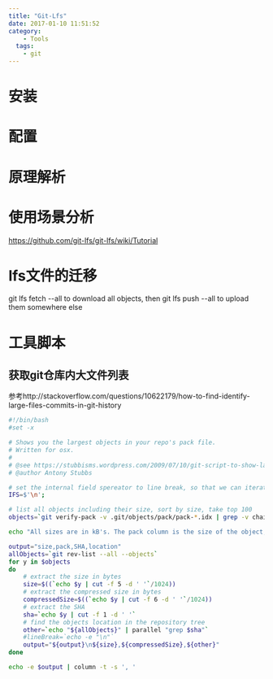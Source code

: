 ```yaml
---
title: "Git-Lfs"
date: 2017-01-10 11:51:52
category:
    - Tools
  tags: 
    - git
---
```


# 安装

# 配置

# 原理解析

# 使用场景分析

https://github.com/git-lfs/git-lfs/wiki/Tutorial

# lfs文件的迁移

git lfs fetch --all <remote> to download all objects, then git lfs push --all <remote> to upload them somewhere else

# 工具脚本

## 获取git仓库内大文件列表

参考http://stackoverflow.com/questions/10622179/how-to-find-identify-large-files-commits-in-git-history

``` bash
#!/bin/bash
#set -x 

# Shows you the largest objects in your repo's pack file.
# Written for osx.
#
# @see https://stubbisms.wordpress.com/2009/07/10/git-script-to-show-largest-pack-objects-and-trim-your-waist-line/
# @author Antony Stubbs

# set the internal field spereator to line break, so that we can iterate easily over the verify-pack output
IFS=$'\n';

# list all objects including their size, sort by size, take top 100
objects=`git verify-pack -v .git/objects/pack/pack-*.idx | grep -v chain | sort -k3nr | head -n 100`

echo "All sizes are in kB's. The pack column is the size of the object, compressed, inside the pack file."

output="size,pack,SHA,location"
allObjects=`git rev-list --all --objects`
for y in $objects
do
    # extract the size in bytes
    size=$((`echo $y | cut -f 5 -d ' '`/1024))
    # extract the compressed size in bytes
    compressedSize=$((`echo $y | cut -f 6 -d ' '`/1024))
    # extract the SHA
    sha=`echo $y | cut -f 1 -d ' '`
    # find the objects location in the repository tree
    other=`echo "${allObjects}" | parallel "grep $sha"`
    #lineBreak=`echo -e "\n"`
    output="${output}\n${size},${compressedSize},${other}"
done

echo -e $output | column -t -s ', '
```